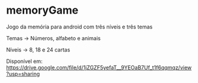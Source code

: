 # memoryGame
Jogo da memória para android com três níveis e três temas

Temas -> Números, alfabeto e animais

Níveis -> 8, 18 e 24 cartas

Disponível em:
https://drive.google.com/file/d/1jZGZF5yefaT__9YEOaB7Uf_t1f6qqmqz/view?usp=sharing
